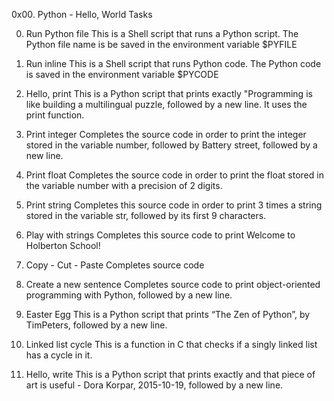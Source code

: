 0x00. Python - Hello, World
Tasks

0. Run Python file
This is a Shell script that runs a Python script. The Python file name is be
saved in the environment variable $PYFILE

1. Run inline
This is a Shell script that runs Python code.
The Python code is saved in the environment variable $PYCODE

2. Hello, print
This is a Python script that prints exactly "Programming is like building a multilingual puzzle, followed by a new line. It uses the print function.

3. Print integer
Completes the source code in order to print the integer stored in the variable number, followed by Battery street, followed by a new line.

4. Print float
Completes the source code in order to print the float stored in the variable number with a precision of 2 digits.

5. Print string
Completes this source code in order to print 3 times a string stored in the variable str, followed by its first 9 characters.

6. Play with strings
Completes this source code to print Welcome to Holberton School!

7. Copy - Cut - Paste
Completes source code

8. Create a new sentence
Completes source code to print object-oriented programming with Python, followed by a new line.

9. Easter Egg
This is a Python script that prints “The Zen of Python”, by TimPeters, followed by a new line.

10. Linked list cycle
This is a function in C that checks if a singly linked list has a cycle in it.

11. Hello, write
This is a Python script that prints exactly and that piece of art is useful - Dora Korpar, 2015-10-19, followed by a new line.
